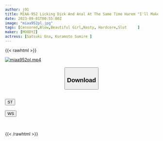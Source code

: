 ```yaml
---
author: j91
title: MIAA-952 Licking Dick And Anal At The Same Time Harem "I'll Make You Ejaculate Alternately Until Your Legs And Hips Shake, And I'll Fuck You" Sumire Kuramoto Ena Satsuki
date: 2023-09-01T00:55:00Z
image: "miaa952pl.jpg"
tags: [Censored,Blow,Beautiful Girl,Nasty, Hardcore,Slut	 ]
maker: [MOODYZ]
actress: [Satsuki Ena, Kuramoto Sumire ]
---
```



{{< rawhtml >}}

<div class="video" data-videoid="Lebp2DmDPeuROX3">
    <a href="javascript:;">
        <img src="https://my.j91.asia/posts/miaa952pl/miaa952pl.jpg" width="WIDTH" height="HEIGHT" alt="miaa952pl.mp4" loading="lazy">
    </a>
</div>

<script type="text/javascript" src="https://j91.asia/asset/on-demand-st.js"></script>

<br>
  <link rel="stylesheet" href="https://j91.asia/asset/bs5.css">
  
  <center>
  <button class="btn btn-primary" type="button" data-bs-toggle="collapse" data-bs-target=".multi-collapse" aria-expanded="false" aria-controls="multiCollapseExample1 multiCollapseExample2"><h2>Download</h2></button></center>
</p>
<div class="row">
  <div class="col">
    <div class="collapse multi-collapse" id="multiCollapseExample1">
      <div class="card card-body">
	      	      <br>
<div class="buttons">  
<a href="https://streamtape.to/v/Lebp2DmDPeuROX3"><button class="btn-hover color-3"><i class="fa fa-download"></i> ST</button></a></div>
    </div>
  </div>
</div>
  <div class="col">
    <div class="collapse multi-collapse" id="multiCollapseExample2">
      <div class="card card-body">
	      <br>
<div class="buttons">
    <a href="https://wolfstream.tv/hnocvvfx677t"><button class="btn-hover color-9"><i class="fa fa-download"></i> WS</button></a></div>
<br><br>
      </div>
    </div>
  </div>
</div>

{{< /rawhtml >}}
